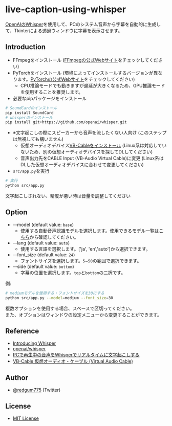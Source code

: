 # live-caption-using-whisper  
[OpenAIのWhisper](https://openai.com/blog/whisper/)を使用して、PCのシステム音声から字幕を自動的に生成して、Tkinterによる透過ウィンドウに字幕を表示させます。  

## Introduction  
- FFmpegをインストール ([FFmpegの公式Webサイト](https://www.ffmpeg.org/download.html)をチェックしてください)  
- PyTorchをインストール (環境によってインストールするバージョンが異なります。[PyTorchの公式Webサイト](https://pytorch.org/)をチェックしてください)
  - CPU推論モードでも動きますが遅延が大きくなるため、GPU推論モードを使用することを推奨します。
- 必要なpipパッケージをインストール  
```sh
# SoundCardのインストール  
pip install SoundCard  
# whisperのインストール  
pip install git+https://github.com/openai/whisper.git  
```
- ※文字起こしの際にスピーカーから音声を流したくない人向け (このステップは無視しても構いません)  
  - 仮想オーディオデバイス[VB-Cableをインストール](https://vb-audio.com/Cable/) (Linux系は対応していないため、別の仮想オーディオデバイスを探してDLしてください)    
  - 音声出力先をCABLE Input (VB-Audio Virtual Cable)に変更 (Linux系はDLした仮想オーディオデバイスに合わせて変更してください)  
- `src/app.py`を実行  
```sh
# 実行
python src/app.py  
```

文字起こしされない、精度が悪い時は音量を調整してください  

## Option  
- --model (default value: `base`)  
  - 使用する自動音声認識モデルを選択します。使用できるモデル一覧は[こちら](https://github.com/openai/whisper/blob/main/model-card.md)から確認してください。  
- --lang (default value: `auto`)  
  - 使用する言語を選択します。['ja', 'en','auto']から選択できます。    
- --font_size (default value: `24`)  
  - フォントサイズを選択します。`5`~`50`の範囲で選択できます。  
- --side (default value: `bottom`)
  - 字幕の位置を選択します。`top`と`bottom`の二択です。  

例: 
```sh
# mediumモデルを使用する・フォントサイズを30にする
python src/app.py --model=medium --font_size=30
```
複数オプションを使用する場合、スペースで区切ってください。  
また、オプションはウィンドウの設定メニューから変更することができます。  

## Reference  
- [Introducing Whisper](https://openai.com/blog/whisper/)
- [openai/whisper](https://github.com/openai/whisper)
- [PCで再生中の音声をWhisperでリアルタイムに文字起こしする](https://tadaoyamaoka.hatenablog.com/entry/2022/10/15/175722)  
- [VB-Cable 仮想オーディオ・ケーブル (Virtual Audio Cable)](https://kii-memo.blogspot.com/2020/09/vb-cable.html)  

## Author  
- [@redgum775](https://twitter.com/redgum775) (Twitter)  

## License  
- [MIT License](LICENSE)  
